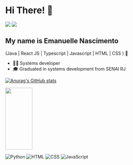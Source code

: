 <h1>Hi There! 👋</h1>

<div> 
  <a href="https://instagram.com/emanuellebtt" target="_blank"><img src="https://img.shields.io/badge/-Instagram-%23E4405F?style=for-the-badge&logo=instagram&logoColor=white" target="_blank"></a>
  <a href = "mailto:emanuellebtt@gmail.com"><img src="https://img.shields.io/badge/-Gmail-%23333?style=for-the-badge&logo=gmail&logoColor=white" target="_blank"></a> 
 
</div>

## My name is Emanuelle Nascimento
(Java | React JS | Typescript | Javascript | HTML | CSS ) 🚀
- 👩‍💻 Systems developer
- 🎓 Graduated in systems development from SENAI RJ

[![Anurag's GitHub stats](https://github-readme-stats.vercel.app/api?username=manuncit&theme=transparent)](https://github.com/anuraghazra/github-readme-stats)

<div align="left">
  
  <img width="41%" height="195px" src="https://github-readme-stats.vercel.app/api/top-langs/?username=manuncit&layout=compact&hide_border=true&title_color=8f00ff&text_color=ffffff&bg_color=0d1117" />
  
 </div>
 
![Python](https://img.shields.io/badge/Python-14354C?style=for-the-badge&logo=python&logoColor=white)
![HTML](https://img.shields.io/badge/HTML-239120?style=for-the-badge&logo=html5&logoColor=white)
![CSS](https://img.shields.io/badge/CSS-239120?&style=for-the-badge&logo=css3&logoColor=white)
![JavaScript](https://img.shields.io/badge/JavaScript-F7DF1E?style=for-the-badge&logo=javascript&logoColor=black)

